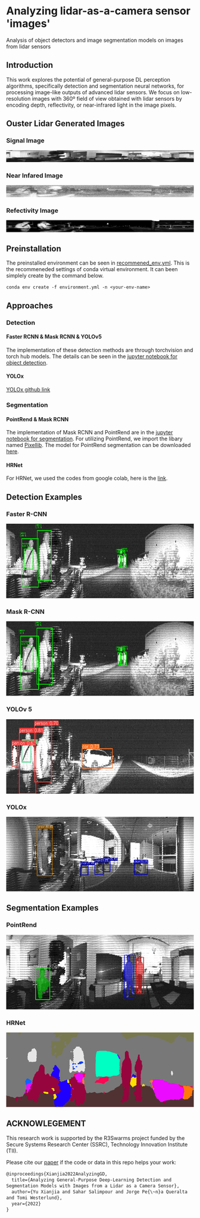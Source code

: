 # Analyzing lidar-as-a-camera sensor 'images'

Analysis of object detectors and image segmentation models on images from lidar sensors

## Introduction

This work explores the potential of general-purpose DL perception algorithms, specifically detection and segmentation neural networks, for processing image-like outputs of advanced lidar sensors. We focus on low-resolution images with 360º field of view obtained with lidar sensors by encoding depth, reflectivity, or near-infrared light in the image pixels.

## Ouster Lidar Generated Images
### Signal Image
<div align="center">
<img src="./images/signal_images/left0000.jpg"/>
</div>
<!-- ![Ouster Lidar Signal Image Example](./images/signal_images/left0000.jpg) -->

### Near Infared Image
<div align="center">
<img src="./images/nearir_images/left0000.jpg"/>
</div>
<!-- ![Ouster Lidar Near-infrared Image Example](./images/nearir_images/left0000.jpg) -->

### Refectivity Image
<div align="center">
<img src="./images/reflect_images/left0000.jpg"/>
</div>
<!-- ![Ouster Lidar Reflectivity Image Example](./images/reflect_images/left0000.jpg) -->


## Preinstallation
The preinstalled environment can be seen in [recommened_env.yml](./recommended_env.yml). This is the recommeneded settings of conda virtual environment. It can been simplely create by the command below.
```
conda env create -f environment.yml -n <your-env-name>
```

## Approaches
### Detection
#### Faster RCNN & Mask RCNN & YOLOv5
The implementation of these detection methods are through torchvision and torch hub models. 
The details can be seen in the [jupyter notebook for object detection](./detection.ipynb).

#### YOLOx

[YOLOx github link](https://github.com/Megvii-BaseDetection/YOLOX)
### Segmentation
#### PointRend & Mask RCNN
The implementation of Mask RCNN and PointRend are in the [jupyter notebook for segmentation](./segmentation.ipynb).
For utilizing PointRend, we import the libary named [Pixellib](https://github.com/ayoolaolafenwa/PixelLib). The model for PointRend segmentation can be downloaded [here](https://github.com/ayoolaolafenwa/PixelLib/releases).

#### HRNet
For HRNet, we used the codes from google colab, here is the [link](https://colab.research.google.com/github/open-mmlab/mmsegmentation/blob/master/demo/MMSegmentation_Tutorial.ipynb#scrollTo=H8Fxg8i-wHJE ).


## Detection Examples
### Faster R-CNN
<div align="center">
<img src="./examples/faster-rcnn/faster22.png" width="1000" height="200" />
</div>

<!-- ![Faster R-CNN Detection Example](./examples/faster-rcnn/faster22.png) -->
### Mask R-CNN
<div align="center">
<img src="./examples/mask-rcnn/mask22.png" width="1000" height="200" />
</div>
<!-- ![Mask R-CNN Detection Image Example](./examples/mask-rcnn/mask22.png) -->

### YOLOv 5
<div align="center">
<img src="./examples/yolov5/image0.jpg" width="1000" height="200" />
</div>

### YOLOx
<div align="center">
<img src="./examples/yolox/new9.png" width="1000" height="200" />
</div>
<!-- ![YOLOx Detection Image Example](./examples/yolox/new9.png) -->


## Segmentation Examples
### PointRend
<div align="center">
<img src="./examples/pointrend/point_seg32.jpg" width="1000" height="200" />
</div>
<!-- ![PointRend Instance Segmentation Example](./examples/pointrend/point_seg32.jpg) -->

### HRNet
<!-- ![HRNet Semantic Segmentation Example](./examples/HRNet/seg2.png) -->
<div align="center">
<img src="./examples/HRNet/seg2.png" width="1000" height="200" />
</div>


## ACKNOWLEGEMENT
This research work is supported by the R3Swarms project funded by the Secure Systems Research Center (SSRC), Technology Innovation Institute (TII).

Please cite our [paper](https://arxiv.org/pdf/2203.04064.pdf) if the code or data in this repo helps your work:
```
@inproceedings{Xianjia2022AnalyzingGD,
  title={Analyzing General-Purpose Deep-Learning Detection and Segmentation Models with Images from a Lidar as a Camera Sensor},
  author={Yu Xianjia and Sahar Salimpour and Jorge Pe{\~n}a Queralta and Tomi Westerlund},
  year={2022}
}
```

